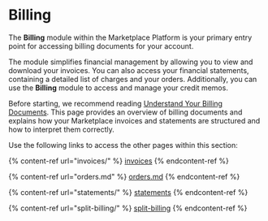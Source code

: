 # Billing

The **Billing** module within the Marketplace Platform is your primary entry point for accessing billing documents for your account.

The module simplifies financial management by allowing you to view and download your invoices. You can also access your financial statements, containing a detailed list of charges and your orders. Additionally, you can use the **Billing** module to access and manage your credit memos.

Before starting, we recommend reading [Understand Your Billing Documents](understand-your-billing-documents.md). This page provides an overview of billing documents and explains how your Marketplace invoices and statements are structured and how to interpret them correctly.

Use the following links to access the other pages within this section:

{% content-ref url="invoices/" %}
[invoices](invoices/)
{% endcontent-ref %}

{% content-ref url="orders.md" %}
[orders.md](orders.md)
{% endcontent-ref %}

{% content-ref url="statements/" %}
[statements](statements/)
{% endcontent-ref %}

{% content-ref url="split-billing/" %}
[split-billing](split-billing/)
{% endcontent-ref %}
